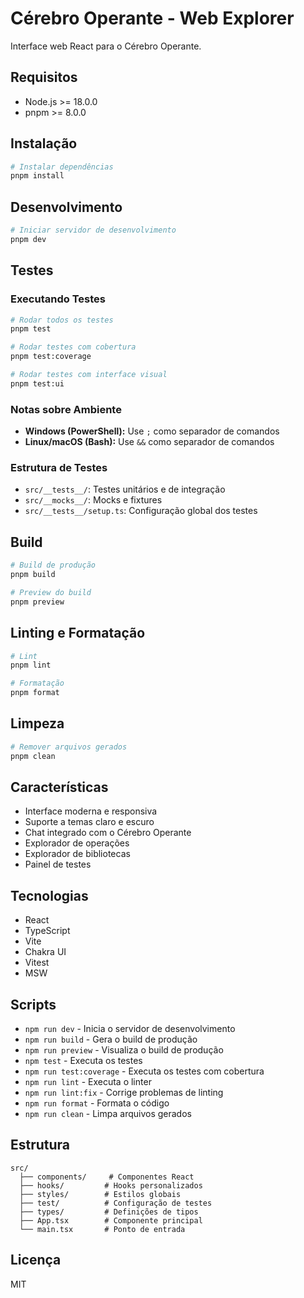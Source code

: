 # Cérebro Operante - Web Explorer

Interface web React para o Cérebro Operante.

## Requisitos

- Node.js >= 18.0.0
- pnpm >= 8.0.0

## Instalação

```bash
# Instalar dependências
pnpm install
```

## Desenvolvimento

```bash
# Iniciar servidor de desenvolvimento
pnpm dev
```

## Testes

### Executando Testes

```bash
# Rodar todos os testes
pnpm test

# Rodar testes com cobertura
pnpm test:coverage

# Rodar testes com interface visual
pnpm test:ui
```

### Notas sobre Ambiente

- **Windows (PowerShell):** Use `;` como separador de comandos
- **Linux/macOS (Bash):** Use `&&` como separador de comandos

### Estrutura de Testes

- `src/__tests__/`: Testes unitários e de integração
- `src/__mocks__/`: Mocks e fixtures
- `src/__tests__/setup.ts`: Configuração global dos testes

## Build

```bash
# Build de produção
pnpm build

# Preview do build
pnpm preview
```

## Linting e Formatação

```bash
# Lint
pnpm lint

# Formatação
pnpm format
```

## Limpeza

```bash
# Remover arquivos gerados
pnpm clean
```

## Características

- Interface moderna e responsiva
- Suporte a temas claro e escuro
- Chat integrado com o Cérebro Operante
- Explorador de operações
- Explorador de bibliotecas
- Painel de testes

## Tecnologias

- React
- TypeScript
- Vite
- Chakra UI
- Vitest
- MSW

## Scripts

- `npm run dev` - Inicia o servidor de desenvolvimento
- `npm run build` - Gera o build de produção
- `npm run preview` - Visualiza o build de produção
- `npm test` - Executa os testes
- `npm run test:coverage` - Executa os testes com cobertura
- `npm run lint` - Executa o linter
- `npm run lint:fix` - Corrige problemas de linting
- `npm run format` - Formata o código
- `npm run clean` - Limpa arquivos gerados

## Estrutura

```
src/
  ├── components/     # Componentes React
  ├── hooks/         # Hooks personalizados
  ├── styles/        # Estilos globais
  ├── test/          # Configuração de testes
  ├── types/         # Definições de tipos
  ├── App.tsx        # Componente principal
  └── main.tsx       # Ponto de entrada
```

## Licença

MIT
